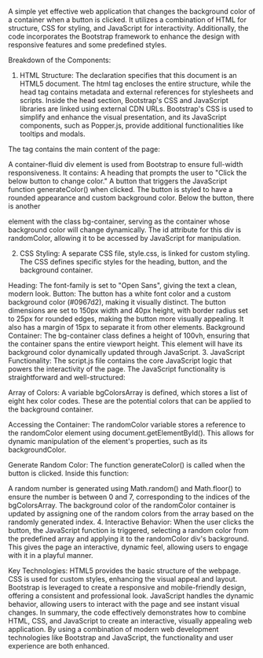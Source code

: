 A simple yet effective web application that changes the background color of a container when a button is clicked. It utilizes a combination of HTML for structure, CSS for styling, and JavaScript for interactivity. Additionally, the code incorporates the Bootstrap framework to enhance the design with responsive features and some predefined styles.

Breakdown of the Components:
1. HTML Structure:
The <!DOCTYPE html> declaration specifies that this document is an HTML5 document. The html tag encloses the entire structure, while the head tag contains metadata and external references for stylesheets and scripts. Inside the head section, Bootstrap's CSS and JavaScript libraries are linked using external CDN URLs. Bootstrap's CSS is used to simplify and enhance the visual presentation, and its JavaScript components, such as Popper.js, provide additional functionalities like tooltips and modals.

The <body> tag contains the main content of the page:

A container-fluid div element is used from Bootstrap to ensure full-width responsiveness. It contains:
A heading that prompts the user to "Click the below button to change color."
A button that triggers the JavaScript function generateColor() when clicked. The button is styled to have a rounded appearance and custom background color.
Below the button, there is another <div> element with the class bg-container, serving as the container whose background color will change dynamically. The id attribute for this div is randomColor, allowing it to be accessed by JavaScript for manipulation.

2. CSS Styling:
A separate CSS file, style.css, is linked for custom styling. The CSS defines specific styles for the heading, button, and the background container.

Heading: The font-family is set to "Open Sans", giving the text a clean, modern look.
Button: The button has a white font color and a custom background color (#0967d2), making it visually distinct. The button dimensions are set to 150px width and 40px height, with border radius set to 25px for rounded edges, making the button more visually appealing. It also has a margin of 15px to separate it from other elements.
Background Container: The bg-container class defines a height of 100vh, ensuring that the container spans the entire viewport height. This element will have its background color dynamically updated through JavaScript.
3. JavaScript Functionality:
The script.js file contains the core JavaScript logic that powers the interactivity of the page. The JavaScript functionality is straightforward and well-structured:

Array of Colors: A variable bgColorsArray is defined, which stores a list of eight hex color codes. These are the potential colors that can be applied to the background container.

Accessing the Container: The randomColor variable stores a reference to the randomColor element using document.getElementById(). This allows for dynamic manipulation of the element's properties, such as its backgroundColor.

Generate Random Color: The function generateColor() is called when the button is clicked. Inside this function:

A random number is generated using Math.random() and Math.floor() to ensure the number is between 0 and 7, corresponding to the indices of the bgColorsArray.
The background color of the randomColor container is updated by assigning one of the random colors from the array based on the randomly generated index.
4. Interactive Behavior:
When the user clicks the button, the JavaScript function is triggered, selecting a random color from the predefined array and applying it to the randomColor div's background. This gives the page an interactive, dynamic feel, allowing users to engage with it in a playful manner.

Key Technologies:
HTML5 provides the basic structure of the webpage.
CSS is used for custom styles, enhancing the visual appeal and layout.
Bootstrap is leveraged to create a responsive and mobile-friendly design, offering a consistent and professional look.
JavaScript handles the dynamic behavior, allowing users to interact with the page and see instant visual changes.
In summary, the code effectively demonstrates how to combine HTML, CSS, and JavaScript to create an interactive, visually appealing web application. By using a combination of modern web development technologies like Bootstrap and JavaScript, the functionality and user experience are both enhanced.
